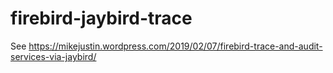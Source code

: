 # firebird-jaybird-trace

See https://mikejustin.wordpress.com/2019/02/07/firebird-trace-and-audit-services-via-jaybird/
